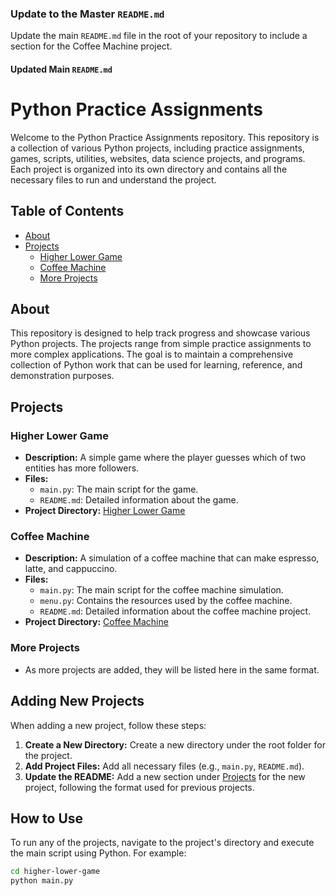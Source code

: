 
### Update to the Master `README.md`

Update the main `README.md` file in the root of your repository to include a section for the Coffee Machine project.

#### Updated Main `README.md`


# Python Practice Assignments

Welcome to the Python Practice Assignments repository. This repository is a collection of various Python projects, including practice assignments, games, scripts, utilities, websites, data science projects, and programs. Each project is organized into its own directory and contains all the necessary files to run and understand the project.

## Table of Contents

- [About](#about)
- [Projects](#projects)
  - [Higher Lower Game](#higher-lower-game)
  - [Coffee Machine](#coffee-machine)
  - [More Projects](#more-projects)

## About

This repository is designed to help track progress and showcase various Python projects. The projects range from simple practice assignments to more complex applications. The goal is to maintain a comprehensive collection of Python work that can be used for learning, reference, and demonstration purposes.

## Projects

### Higher Lower Game

- **Description:** A simple game where the player guesses which of two entities has more followers.
- **Files:**
  - `main.py`: The main script for the game.
  - `README.md`: Detailed information about the game.
- **Project Directory:** [Higher Lower Game](higher-lower-game/)

### Coffee Machine

- **Description:** A simulation of a coffee machine that can make espresso, latte, and cappuccino.
- **Files:**
  - `main.py`: The main script for the coffee machine simulation.
  - `menu.py`: Contains the resources used by the coffee machine.
  - `README.md`: Detailed information about the coffee machine project.
- **Project Directory:** [Coffee Machine](coffee-machine/)

### More Projects

- As more projects are added, they will be listed here in the same format.

## Adding New Projects

When adding a new project, follow these steps:

1. **Create a New Directory:** Create a new directory under the root folder for the project.
2. **Add Project Files:** Add all necessary files (e.g., `main.py`, `README.md`).
3. **Update the README:** Add a new section under [Projects](#projects) for the new project, following the format used for previous projects.

## How to Use

To run any of the projects, navigate to the project's directory and execute the main script using Python. For example:

```bash
cd higher-lower-game
python main.py
```
